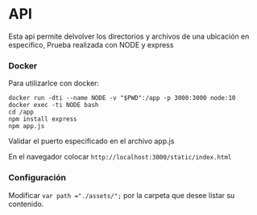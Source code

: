 # API
Esta api permite delvolver los directorios y archivos de una ubicación en especifico, Prueba realizada con NODE y express


### Docker

Para utilizarlce con docker: 

	docker run -dti --name NODE -v "$PWD":/app -p 3000:3000 node:10
	docker exec -ti NODE bash
	cd /app
	npm install express
    npm app.js 

Validar el puerto especificado en el archivo app.js

En el navegador colocar 
`http://localhost:3000/static/index.html`


### Configuración 

Modificar `var path ="./assets/";` por la carpeta que desee listar su contenido.